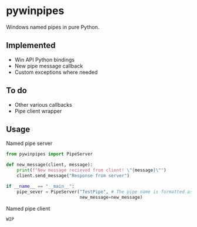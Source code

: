 # pywinpipes
Windows named pipes in pure Python.

## Implemented
- Win API Python bindings
- New pipe message callback
- Custom exceptions where needed

## To do
- Other various callbacks
- Pipe client wrapper

## Usage
Named pipe server
```python
from pywinpipes import PipeServer

def new_message(client, message):
    print(f"New message recieved from client! \"{message}\"")
    client.send_message("Response from server")

if __name__ == "__main__":
    pipe_sever = PipeServer("TestPipe", # The pipe name is formatted as "\.\pipe\TestPipe"
                            new_message=new_message)
```

Named pipe client
```python
WIP
```
